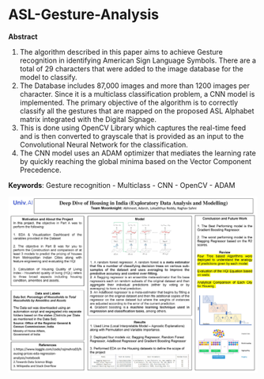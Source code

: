# ASL-Gesture-Analysis
**Abstract** 
1. The algorithm described in this paper aims to achieve Gesture recognition in identifying American Sign Language Symbols. There are a total of 29 characters that were added to the image database for the model to classify. 
2. The Database includes 87,000 images and more than 1200 images per character. Since it is a multiclass classification problem, a CNN model is implemented. The primary objective of the algorithm is to correctly classify all the gestures that are mapped on the proposed ASL Alphabet matrix integrated with the Digital Signage. 
3. This is done using OpenCV Library which captures the real-time feed and is then converted to grayscale that is provided as an input to the Convolutional Neural Network for the classification. 
4. The CNN model uses an ADAM optimizer that mediates the learning rate by quickly reaching the global minima based on the Vector Component Precedence.

**Keywords**: Gesture recognition - Multiclass - CNN - OpenCV - ADAM
<p align="center">
  <img src="https://github.com/divergent99/Univ.AI-DS-2-Project/blob/main/Poster%20DS-2.jpg" alt="Stats">
</p>
